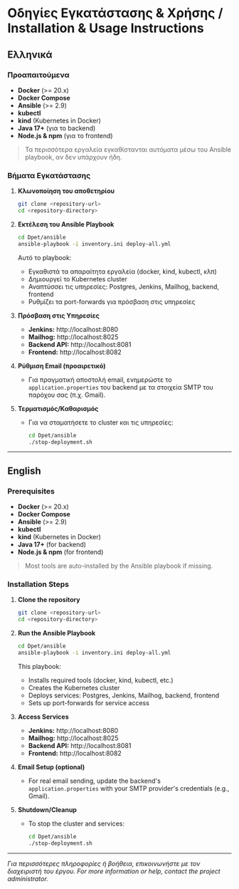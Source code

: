 # Οδηγίες Εγκατάστασης & Χρήσης / Installation & Usage Instructions

## Ελληνικά

### Προαπαιτούμενα
- **Docker** (>= 20.x)
- **Docker Compose**
- **Ansible** (>= 2.9)
- **kubectl**
- **kind** (Kubernetes in Docker)
- **Java 17+** (για το backend)
- **Node.js & npm** (για το frontend)

> Τα περισσότερα εργαλεία εγκαθίστανται αυτόματα μέσω του Ansible playbook, αν δεν υπάρχουν ήδη.

### Βήματα Εγκατάστασης

1. **Κλωνοποίηση του αποθετηρίου**
   ```bash
   git clone <repository-url>
   cd <repository-directory>
   ```

2. **Εκτέλεση του Ansible Playbook**
   ```bash
   cd Dpet/ansible
   ansible-playbook -i inventory.ini deploy-all.yml
   ```
   Αυτό το playbook:
   - Εγκαθιστά τα απαραίτητα εργαλεία (docker, kind, kubectl, κλπ)
   - Δημιουργεί το Kubernetes cluster
   - Αναπτύσσει τις υπηρεσίες: Postgres, Jenkins, Mailhog, backend, frontend
   - Ρυθμίζει τα port-forwards για πρόσβαση στις υπηρεσίες

3. **Πρόσβαση στις Υπηρεσίες**
   - **Jenkins:** http://localhost:8080
   - **Mailhog:** http://localhost:8025
   - **Backend API:** http://localhost:8081
   - **Frontend:** http://localhost:8082

4. **Ρύθμιση Email (προαιρετικό)**
   - Για πραγματική αποστολή email, ενημερώστε το `application.properties` του backend με τα στοιχεία SMTP του παρόχου σας (π.χ. Gmail).

5. **Τερματισμός/Καθαρισμός**
   - Για να σταματήσετε το cluster και τις υπηρεσίες:
     ```bash
     cd Dpet/ansible
     ./stop-deployment.sh
     ```

---

## English

### Prerequisites
- **Docker** (>= 20.x)
- **Docker Compose**
- **Ansible** (>= 2.9)
- **kubectl**
- **kind** (Kubernetes in Docker)
- **Java 17+** (for backend)
- **Node.js & npm** (for frontend)

> Most tools are auto-installed by the Ansible playbook if missing.

### Installation Steps

1. **Clone the repository**
   ```bash
   git clone <repository-url>
   cd <repository-directory>
   ```

2. **Run the Ansible Playbook**
   ```bash
   cd Dpet/ansible
   ansible-playbook -i inventory.ini deploy-all.yml
   ```
   This playbook:
   - Installs required tools (docker, kind, kubectl, etc.)
   - Creates the Kubernetes cluster
   - Deploys services: Postgres, Jenkins, Mailhog, backend, frontend
   - Sets up port-forwards for service access

3. **Access Services**
   - **Jenkins:** http://localhost:8080
   - **Mailhog:** http://localhost:8025
   - **Backend API:** http://localhost:8081
   - **Frontend:** http://localhost:8082

4. **Email Setup (optional)**
   - For real email sending, update the backend's `application.properties` with your SMTP provider's credentials (e.g., Gmail).

5. **Shutdown/Cleanup**
   - To stop the cluster and services:
     ```bash
     cd Dpet/ansible
     ./stop-deployment.sh
     ```

---

_Για περισσότερες πληροφορίες ή βοήθεια, επικοινωνήστε με τον διαχειριστή του έργου._
_For more information or help, contact the project administrator._ 